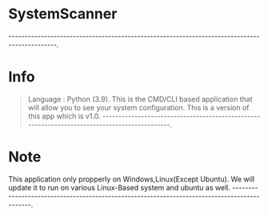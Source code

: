 # SystemScanner
---------------------------------------------------------------------------------------------.
# Info
  > Language : Python (3.9).
  > This is the CMD/CLI based application that will allow you to see your system configuration.
  > This is a version of this app which is v1.0.
---------------------------------------------------------------------------------------------.
 # Note
  This application only propperly on Windows,Linux(Except Ubuntu).
  We will update it to run on various Linux-Based system and ubuntu as well.
---------------------------------------------------------------------------------------------.
